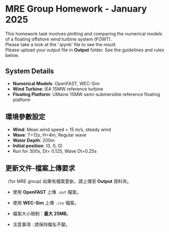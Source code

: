 # MRE Group Homework - January 2025
This homework task involves plotting and comparing the numerical models of a floating offshore wind turbine system (FOWT).  
Please take a look at the '.ipynb' file to see the result.  
Please upload your output file in **Output** folder. See the guidelines and rules below.

## **System Details**
- **Numerical Models**: OpenFAST, WEC-Sim  
- **Wind Turbine**: IEA 15MW reference turbine  
- **Floating Platform**: UMaine 15MW semi-submersible reference floating platform  


## **環境參數設定**
- **Wind**: Mean wind speed = 15 m/s, steady wind
- **Wave**: T=12s, H=4m, Regular wave
- **Water Depth**: 200m 
- **Initial position**: (0, 0, 0)
- Run for 300s, Dt= 0.125,  Wave Dt=0.25s


## 更新文件-檔案上傳要求
（for MRE group) 如果有檔案更新，請上傳至 **Output** 資料夾。
- 使用 **OpenFAST** 上傳 `.out` 檔案。
- 使用 **WEC-Sim** 上傳 `.csv` 檔案。
- 檔案大小限制：**最大 25MB**。

- 注意事項 : 請保持檔名不變。
